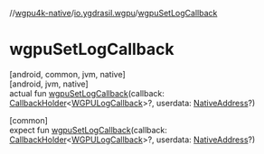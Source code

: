 //[wgpu4k-native](../../index.md)/[io.ygdrasil.wgpu](index.md)/[wgpuSetLogCallback](wgpu-set-log-callback.md)

# wgpuSetLogCallback

[android, common, jvm, native]\
[android, jvm, native]\
actual fun [wgpuSetLogCallback](wgpu-set-log-callback.md)(callback: [CallbackHolder](../ffi/-callback-holder/index.md)&lt;[WGPULogCallback](-w-g-p-u-log-callback/index.md)&gt;?, userdata: [NativeAddress](../ffi/-native-address/index.md)?)

[common]\
expect fun [wgpuSetLogCallback](wgpu-set-log-callback.md)(callback: [CallbackHolder](../ffi/-callback-holder/index.md)&lt;[WGPULogCallback](-w-g-p-u-log-callback/index.md)&gt;?, userdata: [NativeAddress](../ffi/-native-address/index.md)?)
